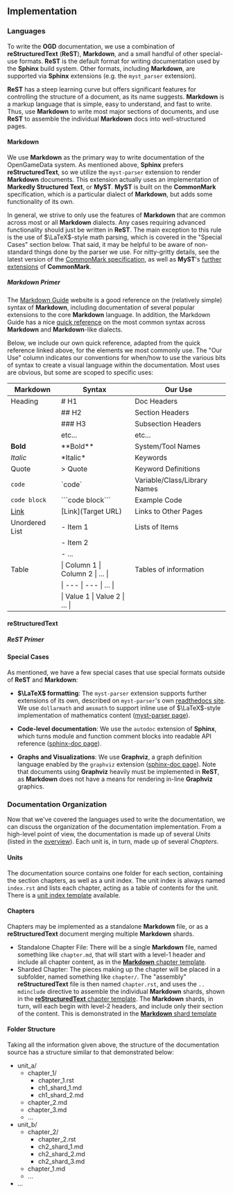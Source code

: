 ## Implementation

### Languages

To write the **OGD** documentation, we use a combination of **reStructuredText** (**ReST**), **Markdown**, and a small handful of other special-use formats.
**ReST** is the default format for writing documentation used by the **Sphinx** build system.
Other formats, including **Markdown**, are supported via **Sphinx** extensions (e.g. the `myst_parser` extension).

**ReST** has a steep learning curve but offers significant features for controlling the structure of a document, as its name suggests.
**Markdown** is a markup language that is simple, easy to understand, and fast to write.
Thus, use **Markdown** to write most major sections of documents, and use **ReST** to assemble the individual **Markdown** docs into well-structured pages.

#### Markdown

We use **Markdown** as the primary way to write documentation of the OpenGameData system.
As mentioned above, **Sphinx** prefers **reStructuredText**, so we utilize the `myst-parser` extension to render **Markdown** documents.
This extension actually uses an implementation of **Markedly Structured Text**, or **MyST**.
**MyST** is built on the **CommonMark** specification, which is a particular dialect of **Markdown**, but adds some functionality of its own.

In general, we strive to only use the features of **Markdown** that are common across most or all **Markdown** dialects.
Any cases requiring advanced functionality should just be written in **ReST**.
The main exception to this rule is the use of $\LaTeX$-style math parsing, which is covered in the "Special Cases" section below.
That said, it may be helpful to be aware of non-standard things done by the parser we use.
For nitty-gritty details, see the latest version of the
[CommonMark specification](https://spec.commonmark.org/current/),
as well as **MyST**'s
[further extensions](https://myst-parser.readthedocs.io/en/latest/syntax/typography.html)
of **CommonMark**.

##### Markdown Primer

The [Markdown Guide](https://www.markdownguide.org/) website is a good reference on the (relatively simple) syntax of **Markdown**, including documentation of several popular extensions to the core **Markdown** language.
In addition, the Markdown Guide has a nice
[quick reference](https://www.markdownguide.org/cheat-sheet/)
on the most common syntax across **Markdown** and **Markdown**-like dialects.

Below, we include our own quick reference, adapted from the quick reference linked above, for the elements we most commonly use. The "Our Use" column indicates our conventions for when/how to use the various bits of syntax to create a visual language within the documentation. Most uses are obvious, but some are scoped to specific uses:

| Markdown                    | Syntax                             | Our Use                        |
| ---                         | ---                                | ---                            |
| Heading                     | \# H1                              | Doc Headers                    |
|                             | \#\# H2                            | Section Headers                |
|                             | \#\#\# H3                          | Subsection Headers             |
|                             | etc...                             | etc...                         |
| **Bold**                    | \*\*Bold\*\*                       | System/Tool Names              |
| *Italic*                    | \*Italic\*                         | Keywords                       |
| Quote                       | \> Quote                           | Keyword Definitions            |
| `code`                      | \`code\`                           | Variable/Class/Library Names   |
| ```code block```            | \`\`\`code block\`\`\`             | Example Code                   |
| [Link](./implementation.md) | \[Link\]\(Target URL\)             | Links to Other Pages           |
| Unordered List              | \- Item 1                          | Lists of Items                 |
|                             | \- Item 2                          |                                |
|                             | \- ...                             |                                |
| Table                       | \| Column 1 \| Column 2 \| ... \|  | Tables of information          |
|                             | \| ---      \| ---      \| ... \|  |                                |
|                             | \| Value 1  \| Value 2  \| ... \|  |                                |

#### reStructuredText

##### ReST Primer

#### Special Cases

As mentioned, we have a few special cases that use special formats outside of **ReST** and **Markdown**:

- **$\LaTeX$ formatting**: The `myst-parser` extension supports further extensions of its own, described on `myst-parser`'s own [readthedocs site](https://myst-parser.readthedocs.io/en/latest/syntax/optional.html).
  We use `dollarmath` and `amsmath` to support inline use of $\LaTeX$-style implementation of mathematics content
  ([myst-parser page](https://myst-parser.readthedocs.io/en/latest/syntax/optional.html#math-shortcuts)).

- **Code-level documentation**: We use the `autodoc` extension of **Sphinx**, which turns module and function comment blocks into readable API reference
  ([sphinx-doc page](https://www.sphinx-doc.org/en/master/usage/extensions/autodoc.html#module-sphinx.ext.autodoc)).

- **Graphs and Visualizations**: We use **Graphviz**, a graph definition language enabled by the `graphviz` extension
  ([sphinx-doc page](https://www.sphinx-doc.org/en/master/usage/extensions/graphviz.html)).
  Note that documents using **Graphviz** heavily must be implemented in **ReST**, as **Markdown** does not have a means for rendering in-line **Graphviz** graphics.

### Documentation Organization

Now that we've covered the languages used to write the documentation, we can discuss the organization of the documentation implementation.
From a high-level point of view, the documentation is made up of several *Units* (listed in the [overview](../../00_intro/welcome.md)).
Each unit is, in turn, made up of several *Chapters*.

#### Units

The documentation source contains one folder for each section, containing the section chapters, as well as a unit index.
The unit index is always named `index.rst` and lists each chapter, acting as a table of contents for the unit.
There is a [unit index template](../templates/unit_index.rst) available.

#### Chapters

Chapters may be implemented as a standalone **Markdown** file, or as a **reStructuredText** document merging multiple **Markdown** shards.

- Standalone Chapter File:
    There will be a single **Markdown** file, named something like `chapter.md`, that will start with a level-1 header and include all chapter content, as in the [**Markdown** chapter template](../templates/chapter_page.rst).
- Sharded Chapter:
    The pieces making up the chapter will be placed in a subfolder, named something like `chapter/`.
    The "assembly" **reStructuredText** file is then named `chapter.rst`, and uses the `.. mdinclude` directive to assemble the individual **Markdown** shards, shown in the [**reStructuredText** chapter template](../templates/chapter.rst).
    The **Markdown** shards, in turn, will each begin with level-2 headers, and include only their section of the content.
    This is demonstrated in the [**Markdown** shard template](../templates/chapter_shard.rst)

#### Folder Structure

Taking all the information given above, the structure of the documentation source has a structure similar to that demonstrated below:

- unit_a/
  - chapter_1/
    - chapter_1.rst
    - ch1_shard_1.md
    - ch1_shard_2.md
  - chapter_2.md
  - chapter_3.md
  - ...
- unit_b/
  - chapter_2/
    - chapter_2.rst
    - ch2_shard_1.md
    - ch2_shard_2.md
    - ch2_shard_3.md
  - chapter_1.md
  - ...
- ...
